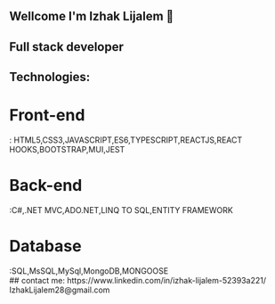 ## Wellcome I'm Izhak Lijalem 👋
## Full stack developer
## Technologies:
<h1>Front-end</h1>: HTML5,CSS3,JAVASCRIPT,ES6,TYPESCRIPT,REACTJS,REACT HOOKS,BOOTSTRAP,MUI,JEST<br>
<h1>Back-end</h1>:C#,.NET MVC,ADO.NET,LINQ TO SQL,ENTITY FRAMEWORK<br>
<h1>Database</h1>:SQL,MsSQL,MySql,MongoDB,MONGOOSE<br>
## contact me:
https://www.linkedin.com/in/izhak-lijalem-52393a221/<br>
IzhakLijalem28@gmail.com
<!-- <img src="https://www.linkedin.com/in/your_contact_info"/> -->

<!--
**Izhakhtml/izhakhtml** is a ✨ _special_ ✨ repository because its `README.md` (this file) appears on your GitHub profile.
Here are some ideas to get you started:

- 🔭 I’m currently working on ...
- 🌱 I’m currently learning ...
- 👯 I’m looking to collaborate on ...
- 🤔 I’m looking for help with ...
- 💬 Ask me about ...
- 📫 How to reach me: ...
- 😄 Pronouns: ...
- ⚡ Fun fact: ...
-->
